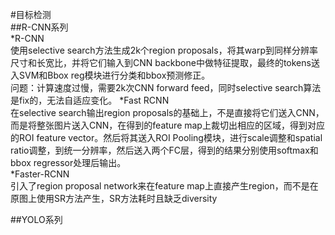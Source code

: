 #目标检测  
##R-CNN系列  
*R-CNN  
使用selective search方法生成2k个region proposals，将其warp到同样分辨率尺寸和长宽比，并将它们输入到CNN backbone中做特征提取，最终的tokens送入SVM和Bbox reg模块进行分类和bbox预测修正。  
问题：计算速度过慢，需要2k次CNN forward feed，同时selective search算法是fix的，无法自适应变化。
*Fast RCNN  
在selective search输出region proposals的基础上，不是直接将它们送入CNN，而是将整张图片送入CNN，在得到的feature map上裁切出相应的区域，得到对应的ROI feature vector。然后将其送入ROI Pooling模块，进行scale调整和spatial ratio调整，到统一分辨率，然后送入两个FC层，得到的结果分别使用softmax和bbox regressor处理后输出。  
*Faster-RCNN  
引入了region proposal network来在feature map上直接产生region，而不是在原图上使用SR方法产生，SR方法耗时且缺乏diversity

##YOLO系列  


